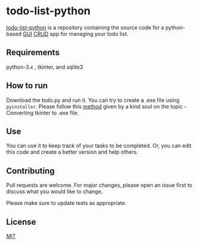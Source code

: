 # todo-list-python

[todo-list-python](https://github.com/p0l4r/todo-list-python) is a repository containing the source code for a python-based [GUI](https://en.wikipedia.org/wiki/Graphical_user_interface) [CRUD](https://en.wikipedia.org/wiki/Create,_read,_update_and_delete) app for managing your todo list. 

## Requirements
python-3.x , tkinter, and sqlite3


## How to run
Download the todo.py and run it. You can try to create a .exe file using ```pyinstaller```. Please follow this [method](https://stackoverflow.com/questions/48299396/converting-tkinter-to-exe) given by a kind soul on the topic - Converting tkinter to .exe file.

## Use
You can use it to keep track of your tasks to be completed.
Or, you can edit this code and create a better version and help others.

## Contributing
Pull requests are welcome. For major changes, please open an issue first to discuss what you would like to change.

Please make sure to update tests as appropriate.

## License
[MIT](https://choosealicense.com/licenses/mit/)
